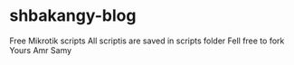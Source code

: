 # shbakangy-blog
Free Mikrotik scripts 
All scriptis are saved in scripts folder 
Fell free to fork 
Yours 
Amr Samy

